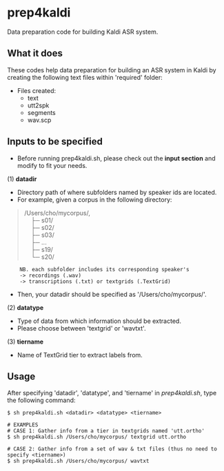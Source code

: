 # prep4kaldi
Data preparation code for building Kaldi ASR system.
</br>

## What it does
These codes help data preparation for building an ASR system in Kaldi by creating the following text files within 'required' folder:
- Files created:  
	- text  
	- utt2spk  
	- segments  
	- wav.scp  

## Inputs to be specified   
- Before running prep4kaldi.sh, please check out the **input section** and modify to fit your needs.

(1) **datadir**  
- Directory path of where subfolders named by speaker ids are located.
- For example, given a corpus in the following directory:  
>	/Users/cho/mycorpus/,  
	&nbsp;&nbsp;&nbsp;&nbsp;├─ s01/  
	&nbsp;&nbsp;&nbsp;&nbsp;├─ s02/  
	&nbsp;&nbsp;&nbsp;&nbsp;├─ s03/  
	&nbsp;&nbsp;&nbsp;&nbsp;├─ ...  
	&nbsp;&nbsp;&nbsp;&nbsp;├─ s19/  
	&nbsp;&nbsp;&nbsp;&nbsp;└─ s20/  
	
		NB. each subfolder includes its corresponding speaker's  
		-> recordings (.wav)  
		-> transcriptions (.txt) or textgrids (.TextGrid)  
		
- Then, your datadir should be specified as '/Users/cho/mycorpus/'.

(2) **datatype**
- Type of data from which information should be extracted.
- Please choose between 'textgrid' or 'wavtxt'.

(3) **tiername**  
- Name of TextGrid tier to extract labels from.


## Usage
After specifying 'datadir', 'datatype', and 'tiername' in *prep4kaldi.sh*, type the following command:

	$ sh prep4kaldi.sh <datadir> <datatype> <tiername>

	# EXAMPLES
	# CASE 1: Gather info from a tier in textgrids named 'utt.ortho'
	$ sh prep4kaldi.sh /Users/cho/mycorpus/ textgrid utt.ortho
	
	# CASE 2: Gather info from a set of wav & txt files (thus no need to specify <tiername>)
	$ sh prep4kaldi.sh /Users/cho/mycorpus/ wavtxt

